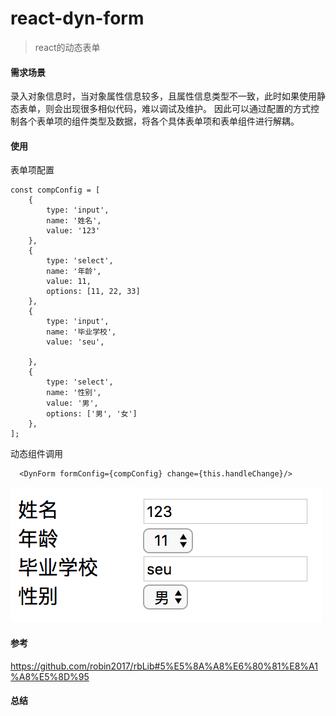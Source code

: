 # react-dyn-form

> react的动态表单

#### 需求场景 ####
录入对象信息时，当对象属性信息较多，且属性信息类型不一致，此时如果使用静态表单，则会出现很多相似代码，难以调试及维护。
因此可以通过配置的方式控制各个表单项的组件类型及数据，将各个具体表单项和表单组件进行解耦。
#### 使用 ####
表单项配置
```
const compConfig = [
    {
        type: 'input',
        name: '姓名',
        value: '123'
    },
    {
        type: 'select',
        name: '年龄',
        value: 11,
        options: [11, 22, 33]
    },
    {
        type: 'input',
        name: '毕业学校',
        value: 'seu',

    },
    {
        type: 'select',
        name: '性别',
        value: '男',
        options: ['男', '女']
    },
];
```
动态组件调用
```
  <DynForm formConfig={compConfig} change={this.handleChange}/>
```
![](images/react-dyn-form.png)</br>
#### 参考 ####
https://github.com/robin2017/rbLib#5%E5%8A%A8%E6%80%81%E8%A1%A8%E5%8D%95
#### 总结 ####
